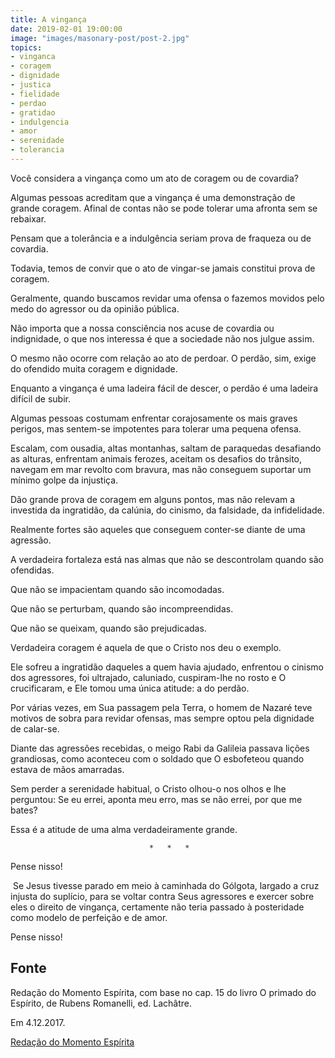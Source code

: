```yaml
---
title: A vingança
date: 2019-02-01 19:00:00
image: "images/masonary-post/post-2.jpg"
topics: 
- vinganca
- coragem
- dignidade
- justica
- fielidade
- perdao
- gratidao
- indulgencia
- amor
- serenidade
- tolerancia
---
```


Você considera a vingança como um ato de coragem ou de covardia?

Algumas pessoas acreditam que a vingança é uma demonstração de grande coragem.
Afinal de contas não se pode tolerar uma afronta sem se rebaixar.

Pensam que a tolerância e a indulgência seriam prova de fraqueza ou de
covardia.

Todavia, temos de convir que o ato de vingar-se jamais constitui prova de
coragem.

Geralmente, quando buscamos revidar uma ofensa o fazemos movidos pelo medo do
agressor ou da opinião pública.  

Não importa que a nossa consciência nos acuse de covardia ou indignidade, o que
nos interessa é que a sociedade não nos julgue assim.

O mesmo não ocorre com relação ao ato de perdoar. O perdão, sim, exige do
ofendido muita coragem e dignidade.

Enquanto a vingança é uma ladeira fácil de descer, o perdão é uma ladeira
difícil de subir.

Algumas pessoas costumam enfrentar corajosamente os mais graves perigos, mas
sentem-se impotentes para tolerar uma pequena ofensa.

Escalam, com ousadia, altas montanhas, saltam de paraquedas desafiando as
alturas, enfrentam animais ferozes, aceitam os desafios do trânsito, navegam em
mar revolto com bravura, mas não conseguem suportar um mínimo golpe da
injustiça.

Dão grande prova de coragem em alguns pontos, mas não relevam a investida da
ingratidão, da calúnia, do cinismo, da falsidade, da infidelidade.

Realmente fortes são aqueles que conseguem conter-se diante de uma agressão.

A verdadeira fortaleza está nas almas que não se descontrolam quando são
ofendidas.

Que não se impacientam quando são incomodadas.

Que não se perturbam, quando são incompreendidas.

Que não se queixam, quando são prejudicadas.

Verdadeira coragem é aquela de que o Cristo nos deu o exemplo.

Ele sofreu a ingratidão daqueles a quem havia ajudado, enfrentou o cinismo dos
agressores, foi ultrajado, caluniado, cuspiram-lhe no rosto e O crucificaram, e
Ele tomou uma única atitude: a do perdão.

Por várias vezes, em Sua passagem pela Terra, o homem de Nazaré teve motivos de
sobra para revidar ofensas, mas sempre optou pela dignidade de calar-se.

Diante das agressões recebidas, o meigo Rabi da Galileia passava lições
grandiosas, como aconteceu com o soldado que O esbofeteou quando estava de mãos
amarradas.  

Sem perder a serenidade habitual, o Cristo olhou-o nos olhos e lhe perguntou:
Se eu errei, aponta meu erro, mas se não errei, por que me bates?

Essa é a atitude de uma alma verdadeiramente grande.

                                   *   *   *

Pense nisso!

 Se Jesus tivesse parado em meio à caminhada do Gólgota, largado a cruz injusta
do suplício, para se voltar contra Seus agressores e exercer sobre eles o
direito de vingança, certamente não teria passado à posteridade como modelo de
perfeição e de amor.

Pense nisso!

## Fonte
Redação do Momento Espírita, com base no cap. 15 do
livro O primado do Espírito, de Rubens Romanelli,
ed. Lachâtre.

Em 4.12.2017.


[Redação do Momento Espírita](http://momento.com.br/pt/ler_texto.php?id=950)
